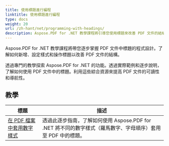 ```yaml
---
title: 使用標題進行編程
linktitle: 使用標題進行編程
type: docs
weight: 20
url: /zh-hant/net/programming-with-headings/
description: Aspose.PDF for .NET 教學課程將引導您使用標題來改善 PDF 文件的結構。
---
```

Aspose.PDF for .NET 教學課程將帶您逐步掌握 PDF 文件中標題的程式設計。了解如何新增、設定樣式和操作標題以改善 PDF 文件的結構。

透過專門的教學探索 Aspose.PDF for .NET 的功能。透過實際範例和逐步說明，了解如何使用 PDF 文件中的標題。利用這些綜合資源來提高 PDF 文件的可讀性和導航性。

## 教學
| 標題 | 描述 |
| --- | --- | 
| [在 PDF 檔案中套用數字樣式](./apply-number-style/) | 透過此逐步指南，了解如何使用 Aspose.PDF for .NET 將不同的數字樣式（羅馬數字、字母順序）套用至 PDF 中的標題。 |   